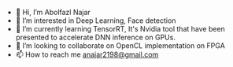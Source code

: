- 👋 Hi, I’m Abolfazl Najar
- 👀 I’m interested in Deep Learning, Face detection
- 🌱 I’m currently learning TensorRT, It's Nvidia tool that have been presented to accelerate DNN inference on GPUs.
- 💞️ I’m looking to collaborate on OpenCL implementation on FPGA
- 📫 How to reach me anajar2198@gmail.com

<!---
anajar2198/anajar2198 is a ✨ special ✨ repository because its `README.md` (this file) appears on your GitHub profile.
You can click the Preview link to take a look at your changes.
--->
